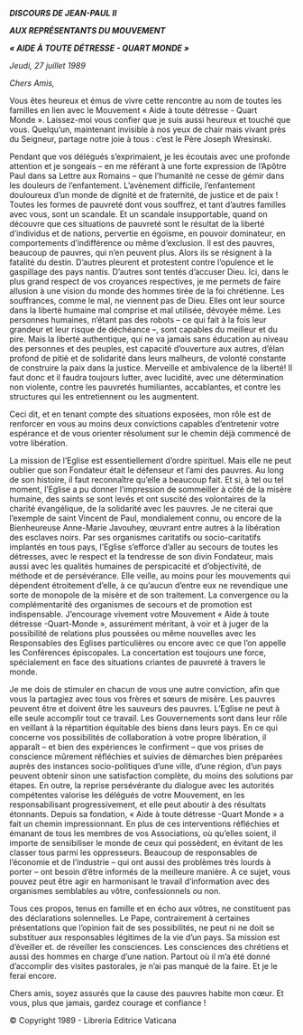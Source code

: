 ***DISCOURS DE JEAN-PAUL II***

***AUX REPRÉSENTANTS DU MOUVEMENT***

***« AIDE À TOUTE DÉTRESSE - QUART MONDE »***

*Jeudi, 27 juillet 1989*

*Chers Amis,*

Vous êtes heureux et émus de vivre cette rencontre au nom de toutes les familles en lien avec le Mouvement « Aide à toute détresse - Quart Monde ». Laissez-moi vous confier que je suis aussi heureux et touché que vous. Quelqu’un, maintenant invisible à nos yeux de chair mais vivant près du Seigneur, partage notre joie à tous : c’est le Père Joseph Wresinski.

Pendant que vos délégués s’exprimaient, je les écoutais avec une profonde attention et je songeais – en me référant à une forte expression de l’Apôtre Paul dans sa Lettre aux Romains – que l’humanité ne cesse de gémir dans les douleurs de l’enfantement. L’avènement difficile, l’enfantement douloureux d’un monde de dignité et de fraternité, de justice et de paix ! Toutes les formes de pauvreté dont vous souffrez, et tant d’autres familles avec vous, sont un scandale. Et un scandale insupportable, quand on découvre que ces situations de pauvreté sont le résultat de la liberté d’individus et de nations, pervertie en égoïsme, en pouvoir dominateur, en comportements d’indifférence ou même d’exclusion. Il est des pauvres, beaucoup de pauvres, qui n’en peuvent plus. Alors ils se résignent à la fatalité du destin. D’autres pleurent et protestent contre l’opulence et le gaspillage des pays nantis. D’autres sont tentés d’accuser Dieu. Ici, dans le plus grand respect de vos croyances respectives, je me permets de faire allusion à une vision du monde des hommes tirée de la foi chrétienne. Les souffrances, comme le mal, ne viennent pas de Dieu. Elles ont leur source dans la liberté humaine mal comprise et mal utilisée, dévoyée même. Les personnes humaines, n’étant pas des robots – ce qui fait à la fois leur grandeur et leur risque de déchéance –, sont capables du meilleur et du pire. Mais la liberté authentique, qui ne va jamais sans éducation au niveau des personnes et des peuples, est capacité d’ouverture aux autres, d’élan profond de pitié et de solidarité dans leurs malheurs, de volonté constante de construire la paix dans la justice. Merveille et ambivalence de la liberté! Il faut donc et il faudra toujours lutter, avec lucidité, avec une détermination non violente, contre les pauvretés humiliantes, accablantes, et contre les structures qui les entretiennent ou les augmentent.

Ceci dit, et en tenant compte des situations exposées, mon rôle est de renforcer en vous au moins deux convictions capables d’entretenir votre espérance et de vous orienter résolument sur le chemin déjà commencé de votre libération.

La mission de l’Eglise est essentiellement d’ordre spirituel. Mais elle ne peut oublier que son Fondateur était le défenseur et l’ami des pauvres. Au long de son histoire, il faut reconnaître qu’elle a beaucoup fait. Et si, à tel ou tel moment, l’Eglise a pu donner l’impression de sommeiller à côté de la misère humaine, des saints se sont levés et ont suscité des volontaires de la charité évangélique, de la solidarité avec les pauvres. Je ne citerai que l’exemple de saint Vincent de Paul, mondialement connu, ou encore de la Bienheureuse Anne-Marie Javouhey, œuvrant entre autres à la libération des esclaves noirs. Par ses organismes caritatifs ou socio-caritatifs implantés en tous pays, l’Eglise s’efforce d’aller au secours de toutes les détresses, avec le respect et la tendresse de son divin Fondateur, mais aussi avec les qualités humaines de perspicacité et d’objectivité, de méthode et de persévérance. Elle veille, au moins pour les mouvements qui dépendent étroitement d’elle, à ce qu’aucun d’entre eux ne revendique une sorte de monopole de la misère et de son traitement. La convergence ou la complémentarité des organismes de secours et de promotion est indispensable. J’encourage vivement votre Mouvement « Aide à toute détresse -Quart-Monde », assurément méritant, à voir et à juger de la possibilité de relations plus poussées ou même nouvelles avec les Responsables des Eglises particulières ou encore avec ce que l’on appelle les Conférences épiscopales. La concertation est toujours une force, spécialement en face des situations criantes de pauvreté à travers le monde.

Je me dois de stimuler en chacun de vous une autre conviction, afin que vous la partagiez avec tous vos frères et sœurs de misère. Les pauvres peuvent être et doivent être les sauveurs des pauvres. L’Eglise ne peut à elle seule accomplir tout ce travail. Les Gouvernements sont dans leur rôle en veillant à la répartition équitable des biens dans leurs pays. En ce qui concerne vos possibilités de collaboration à votre propre libération, il apparaît – et bien des expériences le confirment – que vos prises de conscience mûrement réfléchies et suivies de démarches bien préparées auprès des instances socio-politiques d’une ville, d’une région, d’un pays peuvent obtenir sinon une satisfaction complète, du moins des solutions par étapes. En outre, la reprise persévérante du dialogue avec les autorités compétentes valorise les délégués de votre Mouvement, en les responsabilisant progressivement, et elle peut aboutir à des résultats étonnants. Depuis sa fondation, « Aide à toute détresse -Quart Monde » a fait un chemin impressionnant. En plus de ces interventions réfléchies et émanant de tous les membres de vos Associations, où qu’elles soient, il importe de sensibiliser le monde de ceux qui possèdent, en évitant de les classer tous parmi les oppresseurs. Beaucoup de responsables de l’économie et de l’industrie – qui ont aussi des problèmes très lourds à porter – ont besoin d’être informés de la meilleure manière. A ce sujet, vous pouvez peut être agir en harmonisant le travail d’information avec des organismes semblables au vôtre, confessionnels ou non.

Tous ces propos, tenus en famille et en écho aux vôtres, ne constituent pas des déclarations solennelles. Le Pape, contrairement à certaines présentations que l’opinion fait de ses possibilités, ne peut ni ne doit se substituer aux responsables légitimes de la vie d’un pays. Sa mission est d’éveiller et. de réveiller les consciences. Les consciences des chrétiens et aussi des hommes en charge d’une nation. Partout où il m’a été donné d’accomplir des visites pastorales, je n’ai pas manqué de la faire. Et je le ferai encore.

Chers amis, soyez assurés que la cause des pauvres habite mon cœur. Et vous, plus que jamais, gardez courage et confiance !

© Copyright 1989 - Libreria Editrice Vaticana